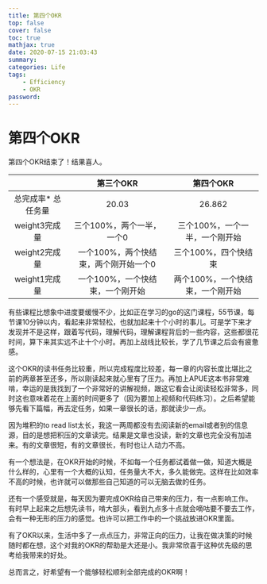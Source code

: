 ```yaml
---
title: 第四个OKR
top: false
cover: false
toc: true
mathjax: true
date: 2020-07-15 21:03:43
summary:
categories: Life
tags:
    - Efficiency
    - OKR
password:
---
```


# 第四个OKR
<!--more-->
第四个OKR结束了！结果喜人。

|                    |               第三个OKR               |            第四个OKR             |
| :----------------: | :-----------------------------------: | :------------------------------: |
| 总完成率* 总任务量 |                 20.03                 |              26.862              |
|   weight3完成量    |       三个100%，两个一半，一个0       |  三个100%，一个一半，一个刚开始  |
|   weight2完成量    | 一个100%，两个快结束，两个刚开始一个0 |       三个100%，四个快结束       |
|   weight1完成量    |   一个100%，一个快结束，一个刚开始    | 两个100%，一个快结束，一个刚开始 |



有些课程比想象中进度要缓慢不少，比如正在学习的go的这门课程，55节课，每节课10分钟以内，看起来非常轻松，也就加起来十个小时的事儿。可是学下来才发现并不是这样，跟着写代码，理解代码，理解课程背后的一些内容，这些都很花时间，算下来其实远不止十个小时。再加上战线比较长，学了几节课之后会有疲惫感。

这个OKR的读书任务比较重，所以完成程度比较差，每一章的内容长度比堪比之前的两章甚至还多，所以刚读起来就心里有了压力。再加上APUE这本书非常难啃，幸运的是我找到了一个非常好的讲解视频，跟这它看会让阅读轻松非常多，同时这也意味着花在上面的时间更多了（因为要加上视频和代码练习）。之后希望能够先看下篇幅，再去定任务，如果一章很长的话，那就读少一点。

因为堆积的to read list太长，我这一两周都没有去阅读新的email或者别的信息源，目的是想把积压的文章读完。结果是文章也没读，新的文章也完全没有加进来。有的文章很短，有的文章很长，有时也让人动力不高。

有一个想法是，在OKR开始的时候，不如每一个任务都试着做一做，知道大概是什么样的，心里有一个大概的认知，任务量大不大，多久能做完。这样在比如效率不高的时候，也许就可以做那些自己知道的可以无脑去做的任务。

还有一个感受就是，每天因为要完成OKR给自己带来的压力，有一点影响工作。有时早上起来之后想先读书，啃大部头，看到九点多十点就会嘀咕要不要去工作，会有一种无形的压力的感觉。也许可以把工作中的一个挑战放进OKR里面。

有了OKR以来，生活中多了一点点压力，非常正向的压力，让我在做决策的时候随时都在想，这个对我的OKR的帮助是大还是小。我非常欣喜于这种优先级的思考给我带来的好处。

总而言之，好希望有一个能够轻松顺利全部完成的OKR啊！